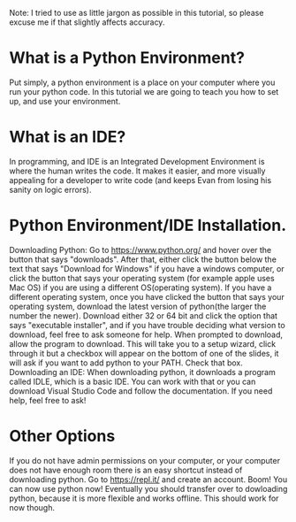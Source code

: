 Note: I tried to use as little jargon as possible in this tutorial, so please excuse me if that slightly affects accuracy.
# What is a  Python Environment?
Put simply, a python environment is a place on your computer where you run your python code.  In this tutorial we are going to teach you how to set up, and use your environment.
# What is an IDE?
In programming, and IDE is an Integrated Development Environment is where the human writes the code.  It makes it easier, and more visually appealing for a developer to write code (and keeps Evan from losing his sanity on logic errors).
# Python Environment/IDE Installation.
Downloading Python: Go to https://www.python.org/ and hover over the button that says "downloads".  After that, either click the button below the text that says "Download for Windows" if you have a windows computer, or click the button that says your operating system (for example apple uses Mac OS) if you are using a different OS(operating system).  If you have a different operating system, once you have clicked the button that says your operating system, download the latest version of python(the larger the number the newer).  Download either 32 or 64 bit and click the option that says "executable installer", and if you have trouble deciding what version to download, feel free to ask someone for help.  When prompted to download, allow the program to download.  This will take you to a setup wizard, click through it but a checkbox will appear on the bottom of one of the slides, it will ask if you want to add python to your PATH.  Check that box.
Downloading an IDE: When downloading python, it downloads a program called IDLE, which is a basic IDE.  You can work with that or you can download Visual Studio Code and follow the documentation.  If you need help, feel free to ask!
# Other Options
If you do not have admin permissions on your computer, or your computer does not have enough room there is an easy shortcut instead of downloading python.  Go to https://repl.it/ and create an account.  Boom!  You can now use python now!  Eventually you should transfer over to dowloading python, because it is more flexible and works offline.  This should work for now though.
